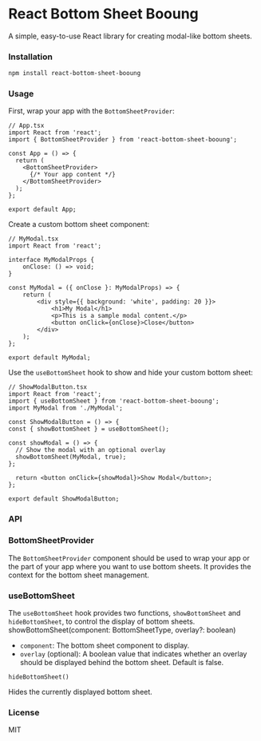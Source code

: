 # React Bottom Sheet Booung

A simple, easy-to-use React library for creating modal-like bottom sheets.

### Installation

```bash
npm install react-bottom-sheet-booung
```

### Usage

First, wrap your app with the `BottomSheetProvider`:


```tsx
// App.tsx
import React from 'react';
import { BottomSheetProvider } from 'react-bottom-sheet-booung';

const App = () => {
  return (
    <BottomSheetProvider>
      {/* Your app content */}
    </BottomSheetProvider>
  );
};

export default App;
```

Create a custom bottom sheet component:


```tsx
// MyModal.tsx
import React from 'react';

interface MyModalProps {
    onClose: () => void;
}

const MyModal = ({ onClose }: MyModalProps) => {
    return (
        <div style={{ background: 'white', padding: 20 }}>
            <h1>My Modal</h1>
            <p>This is a sample modal content.</p>
            <button onClick={onClose}>Close</button>
        </div>
    );
};

export default MyModal;
```

Use the `useBottomSheet` hook to show and hide your custom bottom sheet:

```tsx
// ShowModalButton.tsx
import React from 'react';
import { useBottomSheet } from 'react-bottom-sheet-booung';
import MyModal from './MyModal';

const ShowModalButton = () => {
const { showBottomSheet } = useBottomSheet();

const showModal = () => {
  // Show the modal with an optional overlay
  showBottomSheet(MyModal, true);
};

  return <button onClick={showModal}>Show Modal</button>;
};

export default ShowModalButton;
```

### API

### BottomSheetProvider

The `BottomSheetProvider` component should be used to wrap your app or the part of your app where you want to use bottom sheets. It provides the context for the bottom sheet management.

### useBottomSheet

The `useBottomSheet` hook provides two functions, `showBottomSheet` and `hideBottomSheet`, to control the display of bottom sheets.
showBottomSheet(component: BottomSheetType, overlay?: boolean)

- `component`: The bottom sheet component to display.
- `overlay` (optional): A boolean value that indicates whether an overlay should be displayed behind the bottom sheet. Default is false.

`hideBottomSheet()`

Hides the currently displayed bottom sheet.


### License

MIT
